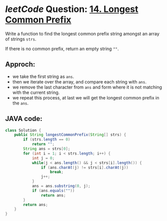 # _leetCode_ Question: [14. Longest Common Prefix](https://leetcode.com/problems/longest-common-prefix/)

Write a function to find the longest common prefix string amongst an array of strings `strs`.

If there is no common prefix, return an empty string `""`.

## Approch:

- we take the first string as `ans`.
- then we iterate over the array, and compare each string with `ans`.
- we remove the last character from `ans` and form where it is not matching with the current string.
- we repeat this process, at last we will get the longest common prefix in the `ans`.

## JAVA code:

```JAVA
class Solution {
    public String longestCommonPrefix(String[] strs) {
        if (strs.length == 0)
            return "";
        String ans = strs[0];
        for (int i = 1; i < strs.length; i++) {
            int j = 0;
            while(j < ans.length() && j < strs[i].length()) {
                if (ans.charAt(j) != strs[i].charAt(j))
                    break;
                j++;
            }
            ans = ans.substring(0, j);
            if (ans.equals(""))
                return ans;
        }
        return ans;
    }
}
```
